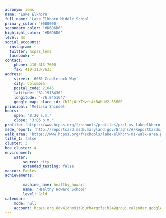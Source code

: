 ```yaml
---
acronym: lems
name: 'Lake Elkhorn'
full_name: 'Lake Elkhorn Middle School'
primary_color: '#000000'
secondary_color: '#D6D6D6'
highlight_color: '#D6D6D6'
level: ms
social_accounts:
  instagram: ~
  twitter: hcpss_lems
  facebook: ~
contact:
    phone: 410-313-7600
    fax: 410-313-7633
address:
    street: '6680 Cradlerock Way'
    city: Columbia
    postal_code: 21045
    latitude: '39.1918436'
    longitude: '-76.8451647'
    google_maps_place_id: ChIJj0rXTMvft4kRAbUV2-55M0E
principal: 'Melissa Shindel'
hours:
    open: '8:20 a.m.'
    close: '3:05 p.m.'
profile: 'https://www.hcpss.org/f/schools/profiles/prof_ms_lakeelkhorn.pdf'
msde_report: 'http://reportcard.msde.maryland.gov/Graphs/#/ReportCards/ReportCardSchool/1//1/13/0617/'
walk_area: 'https://www.hcpss.org/f/schools/lake-elkhorn-ms-walk-area.pdf'
title_1: false
cluster: 3
boe_cluster: A
environment:
    water:
        source: city
        extended_testing: false
mascot: Eagles
achievements:
    -
        machine_name: healthy_howard
        name: 'Healthy Howard School'
        level: Gold
calendar:
    mode: null
    account: hcpss.org_8dv41ohm9jt9qurh4rqtfsjh24@group.calendar.google.com
---
```

